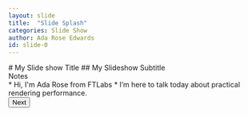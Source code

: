 ```yaml
---
layout: slide
title:  "Slide Splash"
categories: Slide Show
author: Ada Rose Edwards
id: slide-0
---
```


<div class="panel panel-primary"><div class="panel-body">
	# My Slide show Title
	## My Slideshow Subtitle
</div></div>
<div class="panel panel-info notes">
	<div class="panel-heading">Notes</div>
	<div class="panel-body marked">
* Hi, I'm Ada Rose from FTLabs
* I’m here to talk today about practical rendering performance.
	</div>
	<div class="panel-footer">
		<button type="button" class="btn btn-primary next-button">Next</button>
	</div>
</div>
